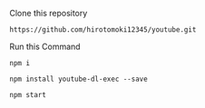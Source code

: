 Clone this repository

```https://github.com/hirotomoki12345/youtube.git```

Run this Command

```npm i```

```npm install youtube-dl-exec --save```

```npm start```
